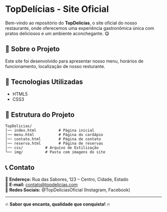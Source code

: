 # TopDelícias - Site Oficial

Bem-vindo ao repositório do **TopDelícias**, o site oficial do nosso restaurante, onde oferecemos uma experiência gastronômica única com pratos deliciosos e um ambiente aconchegante. 😋

## 📌 Sobre o Projeto

Este site foi desenvolvido para apresentar nosso menu, horários de funcionamento, localização de nosso resturante.

## 🚀 Tecnologias Utilizadas

- HTML5
- CSS3

## 📂 Estrutura do Projeto

```
TopDelicias/
│── index.html          # Página inicial
│── menu.html           # Página do cardápio
│── contato.html        # Página de contato
│── reserva.html        # Página de reservas
│── css/          # Arquivo de Estilização
└── img/          # Pasta com imagens do site
```

## 📞 Contato

📍 **Endereço:** Rua das Sabores, 123 – Centro, Cidade, Estado\
📧 **E-mail:** [contato@topdelicias.com](mailto\:contato@topdelicias.com)\
📱 **Redes Sociais:** @TopDeliciasOficial (Instagram, Facebook)

---

🔥 **Sabor que encanta, qualidade que conquista!** 🔥


